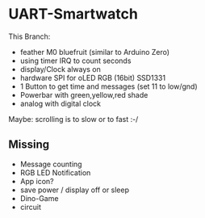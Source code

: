 # UART-Smartwatch

This Branch:

- feather M0 bluefruit (similar to Arduino Zero)
- using timer IRQ to count seconds
- display/Clock always on
- hardware SPI for oLED RGB (16bit) SSD1331
- 1 Button to get time and messages (set 11 to low/gnd)
- Powerbar with green,yellow,red shade
- analog with digital clock

Maybe: scrolling is to slow or to fast :-/

## Missing

- Message counting
- RGB LED Notification
- App icon?
- save power / display off or sleep
- Dino-Game
- circuit
